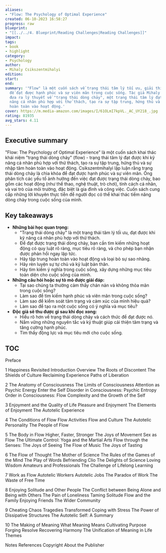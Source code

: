 ```yaml
---
aliases:
- "Flow: The Psychology of Optimal Experience"
created: 06-10-2023 16:58:27
progress: raw
blueprint:
- "[[../../4. Blueprint/Reading Challenges|Reading Challenges]]"
impact:
tags:
- book
- highlight
category:
- Psychology
author:
- Mihaly Csikszentmihalyi
edition:
start:
end:
summary: '"Flow" là một cuốn sách về trạng thái tâm lý tối ưu, giải thích cách thức
  để đạt được hạnh phúc và sự viên mãn trong cuộc sống. Tác giả Mihaly Csikszentmihalyi
  đưa ra lý thuyết về "trạng thái dòng chảy", một trạng thái tâm lý đạt được khi kỹ
  năng cá nhân phù hợp với thử thách, tạo ra sự tập trung, hứng thú và sự nhập tâm
  hoàn toàn vào hoạt động.'
cover: https://m.media-amazon.com/images/I/61OLmI7kpVL._AC_UY218_.jpg
rating: 81935
avg_stars: 4.11
---
```



## Executive summary

"Flow: The Psychology of Optimal Experience" là một cuốn sách khai thác khái niệm "trạng thái dòng chảy" (flow) - trạng thái tâm lý đạt được khi kỹ năng cá nhân phù hợp với thử thách, tạo ra sự tập trung, hứng thú và sự nhập tâm hoàn toàn vào hoạt động. Csikszentmihalyi  lập luận rằng  trạng thái dòng chảy là chìa khóa để đạt được hạnh phúc và sự viên mãn. Ông  phân tích các yếu tố ảnh hưởng đến việc đạt được trạng thái dòng chảy, bao gồm các hoạt động (như thể thao, nghệ thuật, trò chơi), tính cách cá nhân,  và  vai trò của môi trường, đặc biệt là gia đình và công việc. Cuốn sách  cung cấp những lời khuyên  thực tiễn để  người đọc  có thể  khai thác  tiềm năng dòng chảy  trong  cuộc sống của  mình.

## Key takeaways

* **Những bài học quan trọng:**
    * "Trạng thái dòng chảy"  là  một  trạng thái  tâm lý  tối ưu,  đạt  được  khi  kỹ năng cá nhân  phù hợp  với  thử thách.
    *  Để  đạt  được  trạng thái  dòng chảy,  bạn  cần  tìm  kiếm  những  hoạt  động  có  quy  luật rõ ràng,  mục  tiêu  rõ ràng,  và  cho  phép  bạn  nhận  được  phản hồi  ngay  lập  tức.
    *  Hãy  tập  trung  hoàn  toàn  vào  hoạt  động  và  loại  bỏ  sự  sao nhãng.
    *  Hãy  rèn luyện  sự  tự  chủ  và  kỷ luật  bản  thân.
    *  Hãy  tìm  kiếm  ý  nghĩa  trong  cuộc  sống,  xây  dựng  những  mục  tiêu  toàn  diện  cho  cuộc sống  của  mình.
* **Những câu hỏi hoặc sự tò mò được giải đáp:**
    *  Tại  sao  chúng  ta  thường  cảm  thấy  chán  nản  và  không  thỏa  mãn  trong  cuộc sống?
    *  Làm  sao  để  tìm  kiếm  hạnh  phúc  và  viên mãn  trong  cuộc  sống?
    *  Làm  sao  để  kiểm  soát  tâm  trạng  và  cảm  xúc  của  mình  hiệu  quả?
    *  Làm  sao  để  tạo  ra  một  cuộc  sống  có  ý  nghĩa  và  mục  tiêu?
* **Độc giả sẽ thu được gì sau khi đọc xong:**
    * Hiểu  rõ  hơn  về  trạng thái  dòng chảy  và  cách  thức  để  đạt  được  nó.
    * Nắm  vững  những  nguyên  tắc  và  kỹ  thuật  giúp  cải  thiện  tâm  trạng  và  tăng cường  hạnh  phúc.
    *  Tìm  thấy  động  lực  và  mục  tiêu  mới  cho  cuộc  sống.


## TOC

Preface

1 Happiness Revisited
     Introduction
     Overview
     The Roots of Discontent
     The Shields of Culture
     Reclaiming Experience
     Paths of Liberation

2 The Anatomy of Consciousness
     The Limits of Consciousness
     Attention as Psychic Energy
     Enter the Self
     Disorder in Consciousness: Psychic Entropy
     Order in Consciousness: Flow
     Complexity and the Growth of the Self

3 Enjoyment and the Quality of Life
     Pleasure and Enjoyment
     The Elements of Enjoyment
     The Autotelic Experience

4 The Conditions of Flow
     Flow Activities
     Flow and Culture
     The Autotelic Personality
     The People of Flow

5 The Body in Flow
     Higher, Faster, Stronger
     The Joys of Movement
     Sex as Flow
     The Ultimate Control: Yoga and the Martial Arts
     Flow through the Senses: The Joys of Seeing
     The Flow of Music
     The Joys of Tasting

6 The Flow of Thought
     The Mother of Science
     The Rules of the Games of the Mind
     The Play of Words
     Befriending Clio
     The Delights of Science
     Loving Wisdom
     Amateurs and Professionals
     The Challenge of Lifelong Learning

7 Work as Flow
     Autotelic Workers
     Autotelic Jobs
     The Paradox of Work
     The Waste of Free Time

8 Enjoying Solitude and Other People
     The Conflict between Being Alone and Being with Others
     The Pain of Loneliness
     Taming Solitude
     Flow and the Family
     Enjoying Friends
     The Wider Community

9 Cheating Chaos
     Tragedies Transformed
     Coping with Stress
     The Power of Dissipative Structures
     The Autotelic Self: A Summary

10 The Making of Meaning
     What Meaning Means
     Cultivating Purpose
     Forging Resolve
     Recovering Harmony
     The Unification of Meaning in Life Themes

Notes
References
Copyright
About the Publisher

